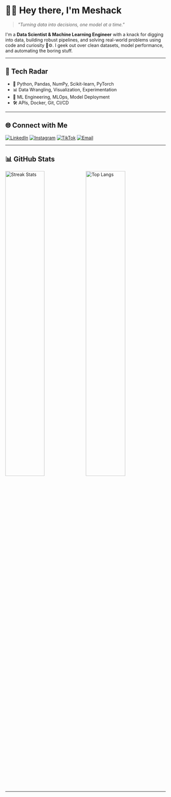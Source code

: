 # 👋🏽 Hey there, I'm Meshack

> *"Turning data into decisions, one model at a time."*

I'm a **Data Scientist & Machine Learning Engineer** with a knack for digging into data, building robust pipelines, and solving real-world problems using code and curiosity 🧠⚙️. I geek out over clean datasets, model performance, and automating the boring stuff.

---

## 🧭 Tech Radar

- 🧪 Python, Pandas, NumPy, Scikit-learn, PyTorch
- 📊 Data Wrangling, Visualization, Experimentation
- 🤖 ML Engineering, MLOps, Model Deployment
- 🛠️ APIs, Docker, Git, CI/CD

---

## 🌐 Connect with Me

[![LinkedIn](https://img.shields.io/badge/LinkedIn-%230077B5.svg?logo=linkedin&logoColor=white)](https://linkedin.com/in/kimwele-meshack)
[![Instagram](https://img.shields.io/badge/Instagram-%23E4405F.svg?logo=Instagram&logoColor=white)](https://instagram.com/rich.kitonga)
[![TikTok](https://img.shields.io/badge/TikTok-%23000000.svg?logo=TikTok&logoColor=white)](https://tiktok.com/@1shaks)
[![Email](https://img.shields.io/badge/Email-D14836?logo=gmail&logoColor=white)](mailto:kitongameshack9@gmail.com)

---

## 📊 GitHub Stats

<img src="https://nirzak-streak-stats.vercel.app/?user=kimxons&theme=radical&hide_border=true" alt="Streak Stats" width="49.5%" />
<img src="https://github-readme-stats.vercel.app/api/top-langs/?username=kimxons&theme=radical&hide_border=true&layout=compact" alt="Top Langs" width="49.5%" />

---
